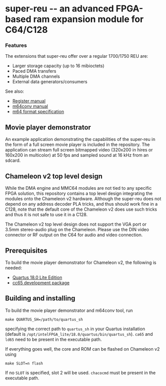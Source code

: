 super-reu -- an advanced FPGA-based ram expansion module for C64/C128
=====================================================================

### Features

The extensions that super-reu offer over a regular 1700/1750 REU are:
 * Larger storage capacity (up to 16 mibioctets)
 * Paced DMA transfers
 * Multiple DMA channels
 * External data generators/consumers


See also:
- [Register manual](docs/registers.md)
- [m64conv manual](docs/m64conv.md)
- [m64 format specification](docs/m64.md)



Movie player demonstrator
-------------------------

An example application demonstrating the capabilities of the super-reu
in the form of a full screen movie player is included in the repository.
The application can stream full screen bitmapped video (320x200 in hires
or 160x200 in multicolor) at 50 fps and sampled sound at 16 kHz from an
sdcard.


Chameleon v2 top level design
-----------------------------

While the DMA engine and MMC64 modules are not tied to any specific FPGA
solution, this repository contains a top level design integrating the
modules onto the Chameleon v2 hardware.  Although the super-reu does not
depend on any address decoder PLA tricks, and thus should work fine
in a C128, note that the default core of the Chameleon v2 does use
such tricks and thus it is not safe to use it in a C128.

The Chameleon v2 top level design does not support the VGA port or 3.5mm
stereo-audio plug on the Chameleon.  Please use the DIN video connector
or RF output on the C64 for audio and video connection.


Prerequisites
-------------

To build the movie player demonstrator for Chameleon v2, the
following is needed:

- [Quartus 18.0 Lite Edition](https://www.intel.com/content/www/us/en/programmable/downloads/download-center.html)
- [cc65 development package](https://cc65.github.io/)


Building and installing
-----------------------

To build the movie player demonstrator and m64conv tool, run

```
make QUARTUS_SH=/path/to/quartus_sh
```

specifying the correct path to `quartus_sh` in your Quartus installation
(default is `/opt/intelFPGA_lite/18.0/quartus/bin/quartus_sh`).
`ca65` and `ld65` need to be present in the executable path.

If everything goes well, the core and ROM can be flashed on Chameleon v2
using

```
make SLOT=n flash
```

If no `SLOT` is specified, slot 2 will be used.  `chacocmd` must be
present in the executable path.

